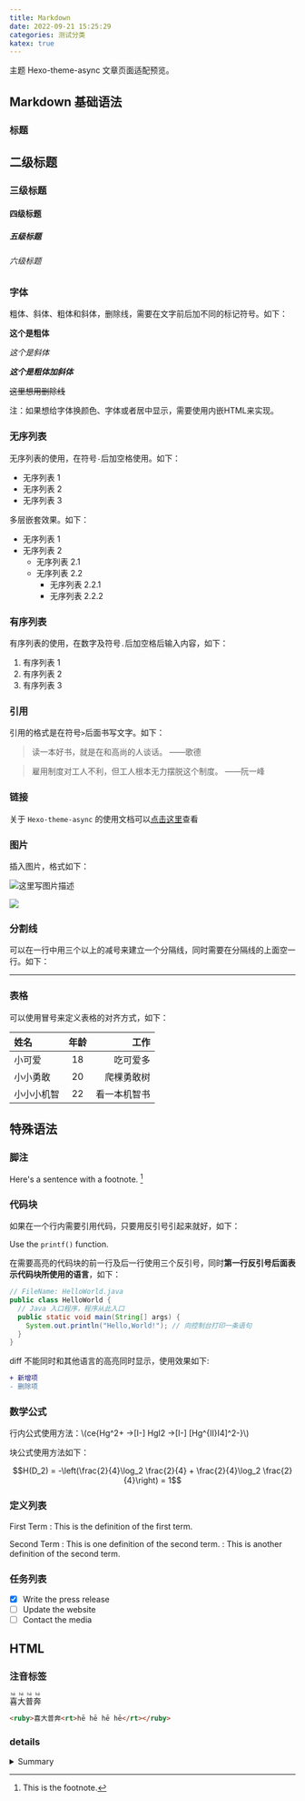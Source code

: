 ```yaml
---
title: Markdown
date: 2022-09-21 15:25:29
categories: 测试分类
katex: true
---
```


主题 Hexo-theme-async 文章页面适配预览。
<!--more-->

## Markdown 基础语法 

###  标题

## 二级标题

### 三级标题

#### 四级标题

##### 五级标题

###### 六级标题

### 字体

粗体、斜体、粗体和斜体，删除线，需要在文字前后加不同的标记符号。如下：

**这个是粗体**

*这个是斜体*

***这个是粗体加斜体***

~~这里想用删除线~~

注：如果想给字体换颜色、字体或者居中显示，需要使用内嵌HTML来实现。

### 无序列表

无序列表的使用，在符号`-`后加空格使用。如下：

- 无序列表 1
- 无序列表 2
- 无序列表 3

多层嵌套效果。如下：

- 无序列表 1
- 无序列表 2
  - 无序列表 2.1
  - 无序列表 2.2
    - 无序列表 2.2.1
    - 无序列表 2.2.2


### 有序列表

有序列表的使用，在数字及符号`.`后加空格后输入内容，如下：

1. 有序列表 1
2. 有序列表 2
3. 有序列表 3

### 引用

引用的格式是在符号`>`后面书写文字。如下：

> 读一本好书，就是在和高尚的人谈话。 ——歌德

> 雇用制度对工人不利，但工人根本无力摆脱这个制度。 ——阮一峰

### 链接

关于 `Hexo-theme-async` 的使用文档可以[点击这里](https://hexo-theme-async.imalun.com)查看

### 图片

插入图片，格式如下：

![这里写图片描述](https://hexo-theme-async.imalun.com/github_star.png)

![](https://markdown.com.cn/images/i-am-svg.svg)


### 分割线

可以在一行中用三个以上的减号来建立一个分隔线，同时需要在分隔线的上面空一行。如下：

---

### 表格

可以使用冒号来定义表格的对齐方式，如下：

| 姓名   | 年龄 |     工作 |
| :----- | :--: | -------: |
| 小可爱 |  18  | 吃可爱多 |
| 小小勇敢 |  20  | 爬棵勇敢树 |
| 小小小机智 |  22  | 看一本机智书 |


## 特殊语法

### 脚注

Here's a sentence with a footnote. [^1]
[^1]: This is the footnote.

### 代码块

如果在一个行内需要引用代码，只要用反引号引起来就好，如下：

Use the `printf()` function.

在需要高亮的代码块的前一行及后一行使用三个反引号，同时**第一行反引号后面表示代码块所使用的语言**，如下：

```java
// FileName: HelloWorld.java
public class HelloWorld {
  // Java 入口程序，程序从此入口
  public static void main(String[] args) {
    System.out.println("Hello,World!"); // 向控制台打印一条语句
  }
}
```

diff 不能同时和其他语言的高亮同时显示，使用效果如下:

```diff
+ 新增项
- 删除项
```

### 数学公式

行内公式使用方法：\\(ce{Hg^2+ ->[I-] HgI2 ->[I-] [Hg^{II}I4]^2-}\\)

块公式使用方法如下：

$$H(D_2) = -\left(\frac{2}{4}\log_2 \frac{2}{4} + \frac{2}{4}\log_2 \frac{2}{4}\right) = 1$$


### 定义列表

First Term
: This is the definition of the first term.

Second Term
: This is one definition of the second term.
: This is another definition of the second term.

### 任务列表

- [x] Write the press release
- [ ] Update the website
- [ ] Contact the media

## HTML
### 注音标签

<ruby>喜大普奔<rt>hē hē hē hē</rt></ruby>

``` html
<ruby>喜大普奔<rt>hē hē hē hē</rt></ruby>
```

### details
<details>
  <summary>Summary</summary>
  Content
</details>